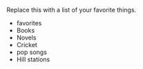 Replace this with a list of your favorite things.
  * favorites
  * Books
  * Novels
  * Cricket
  * pop songs
  * Hill stations
